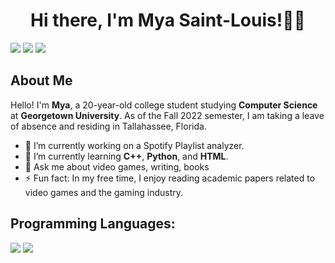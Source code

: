 <h1 align="center">Hi there, I'm Mya Saint-Louis!👩🏾</h1>

<p>
<a href="https://www.linkedin.com/in/mya-s-557ab4200?lipi=urn%3Ali%3Apage%3Ad_flagship3_profile_view_base_contact_details%3BRg9zgdJUQwOHNAZ2b8zkew%3D%3D">
  <img src="https://img.shields.io/badge/LinkedIn-blue?style=flat-square&logo=linkedin&labelColor=blue"></a>
<a href="mailto:mya.sailouis@gmail.com">
   <img src="https://img.shields.io/badge/Gmail-D14836?style=flat-square&logo=gmail&logoColor=white"></a>
<img src="https://img.shields.io/badge/Pronouns-she%2Fthey-blueviolet?style=flat-square&logo">
</p>

## About Me

Hello! I'm **Mya**, a 20-year-old college student studying **Computer Science** at **Georgetown University**. As of the Fall 2022 semester, I am taking a leave of absence and residing in Tallahassee, Florida. 

- 🔭 I’m currently working on a Spotify Playlist analyzer. 
- 🌱 I’m currently learning **C++**, **Python**, and **HTML**.
- 💬 Ask me about video games, writing, books
- ⚡ Fun fact: In my free time, I enjoy reading academic papers related to video games and the gaming industry.

## Programming Languages: 
<p><img src= "https://img.shields.io/badge/-C++-00599C?logo=c%2B%2B&style=for-the-badge">
<img src= "https://img.shields.io/badge/python-3670A0?logo=python&logoColor=ffdd54&style=for-the-badge">
</p>
